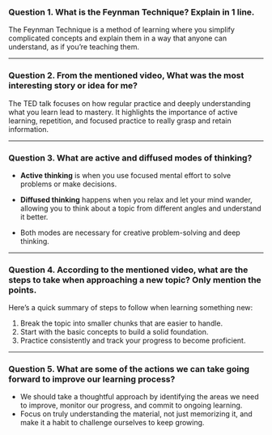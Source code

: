 ### Question 1. What is the Feynman Technique? Explain in 1 line.

The Feynman Technique is a method of learning where you simplify complicated concepts and explain them in a way that anyone can understand, as if you’re teaching them.

---

### Question 2. From the mentioned video, What was the most interesting story or idea for me?

The TED talk focuses on how regular practice and deeply understanding what you learn lead to mastery. It highlights the importance of active learning, repetition, and focused practice to really grasp and retain information.

---

### Question 3. What are active and diffused modes of thinking?

- **Active thinking** is when you use focused mental effort to solve problems or make decisions.
  
- **Diffused thinking** happens when you relax and let your mind wander, allowing you to think about a topic from different angles and understand it better.

- Both modes are necessary for creative problem-solving and deep thinking.

---

### Question 4. According to the mentioned video, what are the steps to take when approaching a new topic? Only mention the points.

Here’s a quick summary of steps to follow when learning something new:

1. Break the topic into smaller chunks that are easier to handle.
2. Start with the basic concepts to build a solid foundation.
3. Practice consistently and track your progress to become proficient.

---

### Question 5. What are some of the actions we can take going forward to improve our learning process?

- We should take a thoughtful approach by identifying the areas we need to improve, monitor our progress, and commit to ongoing learning.
- Focus on truly understanding the material, not just memorizing it, and make it a habit to challenge ourselves to keep growing.
